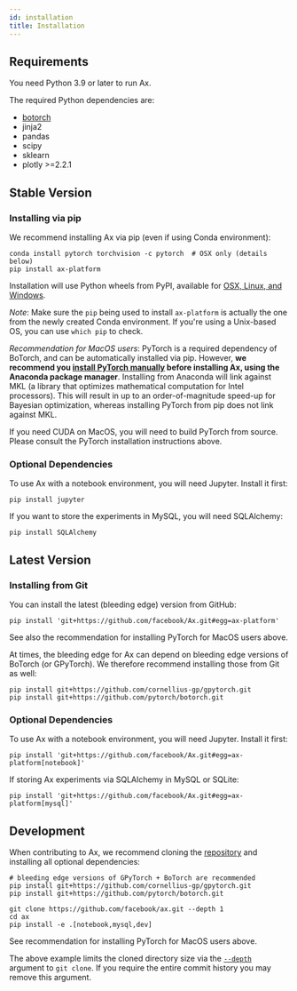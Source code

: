 ```yaml
---
id: installation
title: Installation
---
```


## Requirements
You need Python 3.9 or later to run Ax.

The required Python dependencies are:

* [botorch][def]
* jinja2
* pandas
* scipy
* sklearn
* plotly >=2.2.1

## Stable Version

### Installing via pip
We recommend installing Ax via pip (even if using Conda environment):

```
conda install pytorch torchvision -c pytorch  # OSX only (details below)
pip install ax-platform
```

Installation will use Python wheels from PyPI, available for [OSX, Linux, and Windows](https://pypi.org/project/ax-platform/#files).

*Note*: Make sure the `pip` being used to install `ax-platform` is actually the one from the newly created Conda environment.
If you're using a Unix-based OS, you can use `which pip` to check.

*Recommendation for MacOS users*: PyTorch is a required dependency of BoTorch, and can be automatically installed via pip.
However, **we recommend you [install PyTorch manually](https://pytorch.org/get-started/locally/#anaconda-1) before installing Ax, using the Anaconda package manager**.
Installing from Anaconda will link against MKL (a library that optimizes mathematical computation for Intel processors).
This will result in up to an order-of-magnitude speed-up for Bayesian optimization, whereas installing PyTorch from pip does not link against MKL.

If you need CUDA on MacOS, you will need to build PyTorch from source. Please consult the PyTorch installation instructions above.

### Optional Dependencies

To use Ax with a notebook environment, you will need Jupyter. Install it first:
```
pip install jupyter
```

If you want to store the experiments in MySQL, you will need SQLAlchemy:
```
pip install SQLAlchemy
```

## Latest Version

### Installing from Git

You can install the latest (bleeding edge) version from GitHub:

```
pip install 'git+https://github.com/facebook/Ax.git#egg=ax-platform'
```

See also the recommendation for installing PyTorch for MacOS users above.

At times, the bleeding edge for Ax can depend on bleeding edge versions of BoTorch (or GPyTorch). We therefore recommend installing those from Git as well:
```
pip install git+https://github.com/cornellius-gp/gpytorch.git
pip install git+https://github.com/pytorch/botorch.git
```

### Optional Dependencies


To use Ax with a notebook environment, you will need Jupyter. Install it first:

```
pip install 'git+https://github.com/facebook/Ax.git#egg=ax-platform[notebook]'
```

If storing Ax experiments via SQLAlchemy in MySQL or SQLite:
```
pip install 'git+https://github.com/facebook/Ax.git#egg=ax-platform[mysql]'
```

## Development

When contributing to Ax, we recommend cloning the [repository](https://github.com/facebook/Ax) and installing all optional dependencies:

```
# bleeding edge versions of GPyTorch + BoTorch are recommended
pip install git+https://github.com/cornellius-gp/gpytorch.git
pip install git+https://github.com/pytorch/botorch.git

git clone https://github.com/facebook/ax.git --depth 1
cd ax
pip install -e .[notebook,mysql,dev]
```

See recommendation for installing PyTorch for MacOS users above.

The above example limits the cloned directory size via the
[`--depth`](https://git-scm.com/docs/git-clone#Documentation/git-clone.txt---depthltdepthgt)
argument to `git clone`. If you require the entire commit history you may remove this
argument.


[def]: https://www.botorch.org
